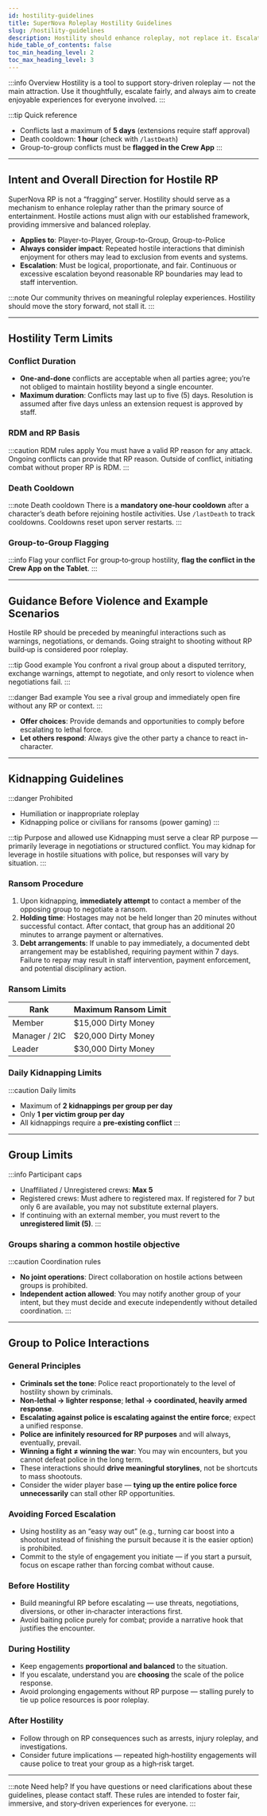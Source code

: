 ```yaml
---
id: hostility-guidelines
title: SuperNova Roleplay Hostility Guidelines
slug: /hostility-guidelines
description: Hostility should enhance roleplay, not replace it. Escalation must be logical, proportionate, and fair.
hide_table_of_contents: false
toc_min_heading_level: 2
toc_max_heading_level: 3
---
```


:::info Overview
Hostility is a tool to support story-driven roleplay — not the main attraction. Use it thoughtfully, escalate fairly, and always aim to create enjoyable experiences for everyone involved.
:::

:::tip Quick reference
- Conflicts last a maximum of <strong>5 days</strong> (extensions require staff approval)
- Death cooldown: <strong>1 hour</strong> (check with <code>/lastDeath</code>)
- Group-to-group conflicts must be <strong>flagged in the Crew App</strong>
:::

---

## Intent and Overall Direction for Hostile RP

SuperNova RP is not a “fragging” server. Hostility should serve as a mechanism to enhance roleplay rather than the primary source of entertainment. Hostile actions must align with our established framework, providing immersive and balanced roleplay.

- **Applies to**: Player-to-Player, Group-to-Group, Group-to-Police
- **Always consider impact**: Repeated hostile interactions that diminish enjoyment for others may lead to exclusion from events and systems.
- **Escalation**: Must be logical, proportionate, and fair. Continuous or excessive escalation beyond reasonable RP boundaries may lead to staff intervention.

:::note
Our community thrives on meaningful roleplay experiences. Hostility should move the story forward, not stall it.
:::

---

## Hostility Term Limits

### Conflict Duration

- **One-and-done** conflicts are acceptable when all parties agree; you’re not obliged to maintain hostility beyond a single encounter.
- **Maximum duration**: Conflicts may last up to five (5) days. Resolution is assumed after five days unless an extension request is approved by staff.

### RDM and RP Basis

:::caution RDM rules apply
You must have a valid RP reason for any attack. Ongoing conflicts can provide that RP reason. Outside of conflict, initiating combat without proper RP is RDM.
:::

### Death Cooldown

:::note Death cooldown
There is a <strong>mandatory one‑hour cooldown</strong> after a character’s death before rejoining hostile activities. Use <code>/lastDeath</code> to track cooldowns. Cooldowns reset upon server restarts.
:::

### Group-to-Group Flagging

:::info Flag your conflict
For group‑to‑group hostility, <strong>flag the conflict in the Crew App on the Tablet</strong>.
:::

---

## Guidance Before Violence and Example Scenarios

Hostile RP should be preceded by meaningful interactions such as warnings, negotiations, or demands. Going straight to shooting without RP build‑up is considered poor roleplay.

:::tip Good example
You confront a rival group about a disputed territory, exchange warnings, attempt to negotiate, and only resort to violence when negotiations fail.
:::

:::danger Bad example
You see a rival group and immediately open fire without any RP or context.
:::

- **Offer choices**: Provide demands and opportunities to comply before escalating to lethal force.
- **Let others respond**: Always give the other party a chance to react in-character.

---

## Kidnapping Guidelines

:::danger Prohibited
- Humiliation or inappropriate roleplay
- Kidnapping police or civilians for ransoms (power gaming)
:::

:::tip Purpose and allowed use
Kidnapping must serve a clear RP purpose — primarily leverage in negotiations or structured conflict. You may kidnap for leverage in hostile situations with police, but responses will vary by situation.
:::

### Ransom Procedure

1. Upon kidnapping, **immediately attempt** to contact a member of the opposing group to negotiate a ransom.
2. **Holding time**: Hostages may not be held longer than 20 minutes without successful contact. After contact, that group has an additional 20 minutes to arrange payment or alternatives.
3. **Debt arrangements**: If unable to pay immediately, a documented debt arrangement may be established, requiring payment within 7 days. Failure to repay may result in staff intervention, payment enforcement, and potential disciplinary action.

### Ransom Limits

| Rank | Maximum Ransom Limit |
| --- | --- |
| Member | $15,000 Dirty Money |
| Manager / 2IC | $20,000 Dirty Money |
| Leader | $30,000 Dirty Money |

### Daily Kidnapping Limits

:::caution Daily limits
- Maximum of <strong>2 kidnappings per group per day</strong>
- Only <strong>1 per victim group per day</strong>
- All kidnappings require a <strong>pre‑existing conflict</strong>
:::

---

## Group Limits

:::info Participant caps
- Unaffiliated / Unregistered crews: <strong>Max 5</strong>
- Registered crews: Must adhere to registered max. If registered for 7 but only 6 are available, you may not substitute external players.
- If continuing with an external member, you must revert to the <strong>unregistered limit (5)</strong>.
:::

### Groups sharing a common hostile objective

:::caution Coordination rules
- **No joint operations**: Direct collaboration on hostile actions between groups is prohibited.
- **Independent action allowed**: You may notify another group of your intent, but they must decide and execute independently without detailed coordination.
:::

---

## Group to Police Interactions

### General Principles

- **Criminals set the tone**: Police react proportionately to the level of hostility shown by criminals.
- **Non‑lethal → lighter response**; **lethal → coordinated, heavily armed response**.
- **Escalating against police is escalating against the entire force**; expect a unified response.
- **Police are infinitely resourced for RP purposes** and will always, eventually, prevail.
- **Winning a fight ≠ winning the war**: You may win encounters, but you cannot defeat police in the long term.
- These interactions should **drive meaningful storylines**, not be shortcuts to mass shootouts.
- Consider the wider player base — **tying up the entire police force unnecessarily** can stall other RP opportunities.


### Avoiding Forced Escalation
- Using hostility as an “easy way out” (e.g., turning car boost into a shootout instead of finishing the pursuit because it is the easier option) is prohibited.
- Commit to the style of engagement you initiate — if you start a pursuit, focus on escape rather than forcing combat without cause.


### Before Hostility
- Build meaningful RP before escalating — use threats, negotiations, diversions, or other in‑character interactions first.
- Avoid baiting police purely for combat; provide a narrative hook that justifies the encounter.

### During Hostility

- Keep engagements **proportional and balanced** to the situation.
- If you escalate, understand you are **choosing** the scale of the police response.
- Avoid prolonging engagements without RP purpose — stalling purely to tie up police resources is poor roleplay.

### After Hostility

- Follow through on RP consequences such as arrests, injury roleplay, and investigations.
- Consider future implications — repeated high‑hostility engagements will cause police to treat your group as a high‑risk target.

---

:::note Need help?
If you have questions or need clarifications about these guidelines, please contact staff. These rules are intended to foster fair, immersive, and story‑driven experiences for everyone.
:::


